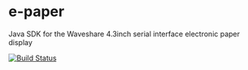 # e-paper
Java SDK for the Waveshare 4.3inch serial interface electronic paper display

[![Build Status](https://app.travis-ci.com/romainmoreau/e-paper.svg?branch=master)](https://app.travis-ci.com/romainmoreau/e-paper)
